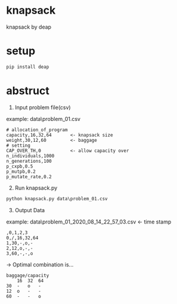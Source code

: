 # knapsack
knapsack by deap

# setup
```bat
pip install deap
```

# abstruct
1. Input problem file(csv)

example: data\problem_01.csv

```csv:problem_01.csv
# allocation_of_program
capacity,16,32,64       <- knapsack size
weight,30,12,60         <- baggage
# setting
CAP_OVER_TH,0           <- allow capacity over
n_individuals,1000
n_generations,100
p_cxpb,0.5
p_mutpb,0.2
p_mutate_rate,0.2
```

2. Run knapsack.py

```bat
python knapsack.py data\problem_01.csv
```

3. Output Data

example: data\problem_01_2020_08_14_22_57_03.csv  <- time stamp

```csv
,0,1,2,3
0,/,16,32,64
1,30,-,o,-
2,12,o,-,-
3,60,-,-,o
```
-> Optimal combination is...

```
baggage/capacity
    16  32  64
30  -   o   -
12  o   -   -
60  -   -   o
```

